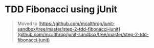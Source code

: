 # TDD Fibonacci using jUnit

> Moved to [https://github.com/mcalthrop/junit-sandbox/tree/master/step-2-tdd-fibonacci-junit](github.com/mcalthrop/junit-sandbox/tree/master/step-2-tdd-fibonacci-junit)
